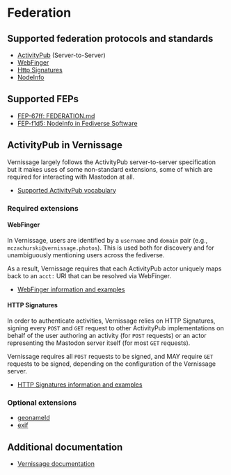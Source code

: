 # Federation

## Supported federation protocols and standards

- [ActivityPub](https://www.w3.org/TR/activitypub/) (Server-to-Server)
- [WebFinger](https://webfinger.net/)
- [Http Signatures](https://datatracker.ietf.org/doc/html/draft-cavage-http-signatures)
- [NodeInfo](https://nodeinfo.diaspora.software/)

## Supported FEPs

- [FEP-67ff: FEDERATION.md](https://codeberg.org/fediverse/fep/src/branch/main/fep/67ff/fep-67ff.md)
- [FEP-f1d5: NodeInfo in Fediverse Software](https://codeberg.org/fediverse/fep/src/branch/main/fep/f1d5/fep-f1d5.md)

## ActivityPub in Vernissage

Vernissage largely follows the ActivityPub server-to-server specification but it makes uses of some non-standard extensions, some of which are required for interacting with Mastodon at all.

- [Supported ActivityPub vocabulary](https://docs.joinvernissage.org/documentation/vernissageserver/activitypub)

### Required extensions

#### WebFinger

In Vernissage, users are identified by a `username` and `domain` pair (e.g., `mczachurski@vernissage.photos`).
This is used both for discovery and for unambiguously mentioning users across the fediverse.

As a result, Vernissage requires that each ActivityPub actor uniquely maps back to an `acct:` URI that can be resolved via WebFinger.

- [WebFinger information and examples](https://docs.joinvernissage.org/documentation/vernissageserver/webfinger)

#### HTTP Signatures

In order to authenticate activities, Vernissage relies on HTTP Signatures, signing every `POST` and `GET` request to other ActivityPub implementations on behalf of the user authoring an activity (for `POST` requests) or an actor representing the Mastodon server itself (for most `GET` requests).

Vernissage requires all `POST` requests to be signed, and MAY require `GET` requests to be signed, depending on the configuration of the Vernissage server.

- [HTTP Signatures information and examples](https://docs.joinvernissage.org/documentation/vernissageserver/httpsecurity)

### Optional extensions

- [geonameId](https://joinvernissage.org/ns#geonameId)
- [exif](https://joinvernissage.org/ns#exif)

## Additional documentation

- [Vernissage documentation](https://docs.joinvernissage.org/)
